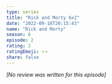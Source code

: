 ```yaml
---
type: series
title: "Rick and Morty 6x2"
date: "2022-09-18T20:15:43"
name: "Rick and Morty"
season: 6
episode: 2
rating: 2
ratingEmoji: ⭐️⭐️
share: false
---
```


*[No review was written for this episode]*
